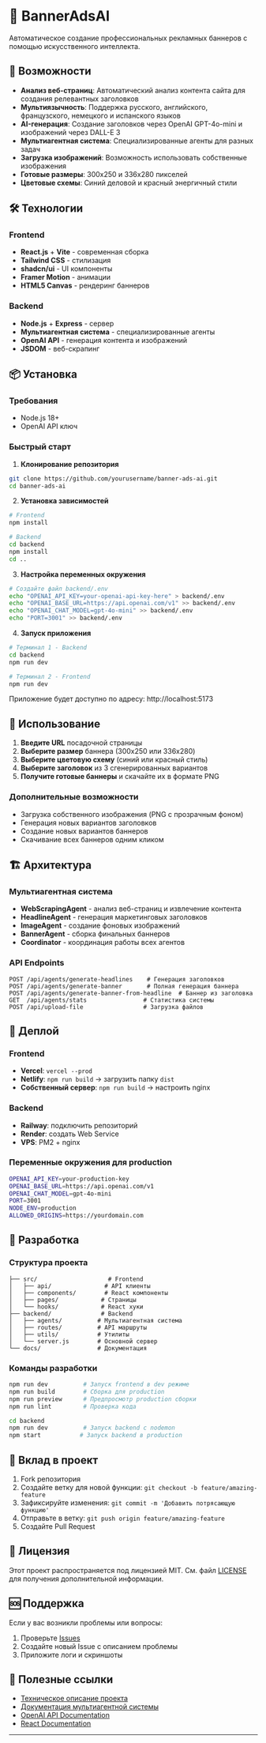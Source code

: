 # 🎨 BannerAdsAI

Автоматическое создание профессиональных рекламных баннеров с помощью искусственного интеллекта.

## 🚀 Возможности

- **Анализ веб-страниц**: Автоматический анализ контента сайта для создания релевантных заголовков
- **Мультиязычность**: Поддержка русского, английского, французского, немецкого и испанского языков
- **AI-генерация**: Создание заголовков через OpenAI GPT-4o-mini и изображений через DALL-E 3
- **Мультиагентная система**: Специализированные агенты для разных задач
- **Загрузка изображений**: Возможность использовать собственные изображения
- **Готовые размеры**: 300x250 и 336x280 пикселей
- **Цветовые схемы**: Синий деловой и красный энергичный стили

## 🛠 Технологии

### Frontend
- **React.js** + **Vite** - современная сборка
- **Tailwind CSS** - стилизация
- **shadcn/ui** - UI компоненты
- **Framer Motion** - анимации
- **HTML5 Canvas** - рендеринг баннеров

### Backend
- **Node.js** + **Express** - сервер
- **Мультиагентная система** - специализированные агенты
- **OpenAI API** - генерация контента и изображений
- **JSDOM** - веб-скрапинг

## 📦 Установка

### Требования
- Node.js 18+
- OpenAI API ключ

### Быстрый старт

1. **Клонирование репозитория**
```bash
git clone https://github.com/yourusername/banner-ads-ai.git
cd banner-ads-ai
```

2. **Установка зависимостей**
```bash
# Frontend
npm install

# Backend
cd backend
npm install
cd ..
```

3. **Настройка переменных окружения**
```bash
# Создайте файл backend/.env
echo "OPENAI_API_KEY=your-openai-api-key-here" > backend/.env
echo "OPENAI_BASE_URL=https://api.openai.com/v1" >> backend/.env
echo "OPENAI_CHAT_MODEL=gpt-4o-mini" >> backend/.env
echo "PORT=3001" >> backend/.env
```

4. **Запуск приложения**
```bash
# Терминал 1 - Backend
cd backend
npm run dev

# Терминал 2 - Frontend
npm run dev
```

Приложение будет доступно по адресу: http://localhost:5173

## 🎯 Использование

1. **Введите URL** посадочной страницы
2. **Выберите размер** баннера (300x250 или 336x280)
3. **Выберите цветовую схему** (синий или красный стиль)
4. **Выберите заголовок** из 3 сгенерированных вариантов
5. **Получите готовые баннеры** и скачайте их в формате PNG

### Дополнительные возможности
- Загрузка собственного изображения (PNG с прозрачным фоном)
- Генерация новых вариантов заголовков
- Создание новых вариантов баннеров
- Скачивание всех баннеров одним кликом

## 🏗 Архитектура

### Мультиагентная система

- **WebScrapingAgent** - анализ веб-страниц и извлечение контента
- **HeadlineAgent** - генерация маркетинговых заголовков
- **ImageAgent** - создание фоновых изображений
- **BannerAgent** - сборка финальных баннеров
- **Coordinator** - координация работы всех агентов

### API Endpoints

```
POST /api/agents/generate-headlines    # Генерация заголовков
POST /api/agents/generate-banner       # Полная генерация баннера
POST /api/agents/generate-banner-from-headline  # Баннер из заголовка
GET  /api/agents/stats                # Статистика системы
POST /api/upload-file                 # Загрузка файлов
```

## 🚀 Деплой

### Frontend
- **Vercel**: `vercel --prod`
- **Netlify**: `npm run build` → загрузить папку `dist`
- **Собственный сервер**: `npm run build` → настроить nginx

### Backend
- **Railway**: подключить репозиторий
- **Render**: создать Web Service
- **VPS**: PM2 + nginx

### Переменные окружения для production
```bash
OPENAI_API_KEY=your-production-key
OPENAI_BASE_URL=https://api.openai.com/v1
OPENAI_CHAT_MODEL=gpt-4o-mini
PORT=3001
NODE_ENV=production
ALLOWED_ORIGINS=https://yourdomain.com
```

## 📝 Разработка

### Структура проекта
```
├── src/                    # Frontend
│   ├── api/               # API клиенты
│   ├── components/        # React компоненты
│   ├── pages/            # Страницы
│   └── hooks/            # React хуки
├── backend/              # Backend
│   ├── agents/          # Мультиагентная система
│   ├── routes/          # API маршруты
│   ├── utils/           # Утилиты
│   └── server.js        # Основной сервер
└── docs/                # Документация
```

### Команды разработки
```bash
npm run dev          # Запуск frontend в dev режиме
npm run build        # Сборка для production
npm run preview      # Предпросмотр production сборки
npm run lint         # Проверка кода

cd backend
npm run dev          # Запуск backend с nodemon
npm start           # Запуск backend в production
```

## 🤝 Вклад в проект

1. Fork репозитория
2. Создайте ветку для новой функции: `git checkout -b feature/amazing-feature`
3. Зафиксируйте изменения: `git commit -m 'Добавить потрясающую функцию'`
4. Отправьте в ветку: `git push origin feature/amazing-feature`
5. Создайте Pull Request

## 📄 Лицензия

Этот проект распространяется под лицензией MIT. См. файл [LICENSE](LICENSE) для получения дополнительной информации.

## 🆘 Поддержка

Если у вас возникли проблемы или вопросы:

1. Проверьте [Issues](https://github.com/yourusername/banner-ads-ai/issues)
2. Создайте новый Issue с описанием проблемы
3. Приложите логи и скриншоты

## 🔗 Полезные ссылки

- [Техническое описание проекта](./Техническое%20описание%20проекта%20Banner.txt)
- [Документация мультиагентной системы](./MULTIAGENT_SYSTEM.md)
- [OpenAI API Documentation](https://platform.openai.com/docs)
- [React Documentation](https://react.dev)

---